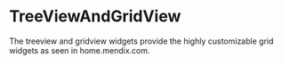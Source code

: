 TreeViewAndGridView
===================

The treeview and gridview widgets provide the highly customizable grid widgets as seen in home.mendix.com.
